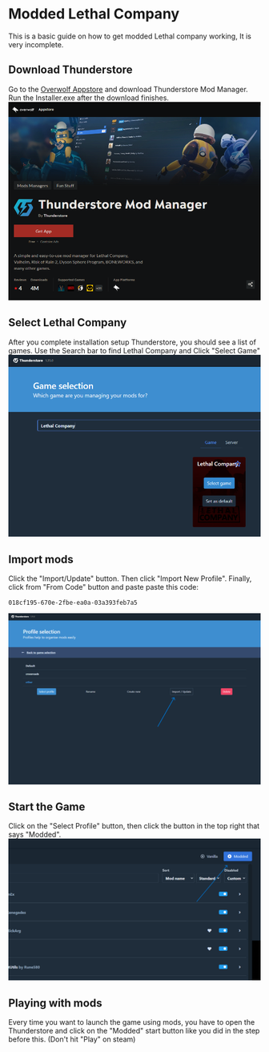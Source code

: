 # Modded Lethal Company

This is a basic guide on how to get modded Lethal company working, It is very incomplete.


## Download Thunderstore
Go to the [Overwolf Appstore](https://www.overwolf.com/oneapp/Thunderstore-Thunderstore_Mod_Manager) and download Thunderstore Mod Manager. Run the Installer.exe after the download finishes.
![Thunderstore Mod Manager](https://raw.githubusercontent.com/LeadChicken/modlc/main/images/thunderstoreapp.png)

## Select Lethal Company
After you complete installation setup Thunderstore, you should see a list of games. Use the Search bar to find Lethal Company and Click "Select Game"
![Select the game](https://raw.githubusercontent.com/LeadChicken/modlc/main/images/selectgame.png)

## Import mods
Click the "Import/Update" button. Then click "Import New Profile". Finally, click from "From Code" button and paste paste this code:
```
018cf195-670e-2fbe-ea0a-03a393feb7a5
```
![Click the Import / Update button](https://raw.githubusercontent.com/LeadChicken/modlc/main/images/importupdate.png)
## Start the Game
Click on the "Select Profile" button, then click the button in the top right that says "Modded".
![Click on the Modded button](https://raw.githubusercontent.com/LeadChicken/modlc/main/images/moddod.png)

## Playing with mods
Every time you want to launch the game using mods, you have to open the Thunderstore and click on the "Modded" start button like you did in the step before this. (Don't hit "Play" on steam)

